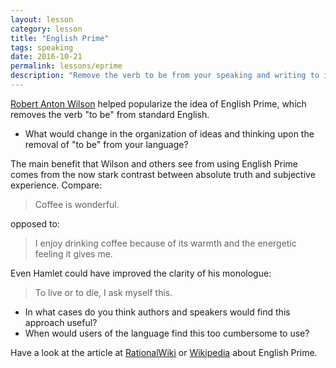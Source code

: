 ```yaml
---
layout: lesson
category: lesson
title: "English Prime"
tags: speaking
date: 2016-10-21
permalink: lessons/eprime
description: "Remove the verb to be from your speaking and writing to improve clarity"
---
```

[Robert Anton Wilson](https://en.wikipedia.org/wiki/Robert_Anton_Wilson) helped popularize the idea of English Prime, which removes the verb "to be" from standard English.

- What would change in the organization of ideas and thinking upon the removal of "to be" from your language?

The main benefit that Wilson and others see from using English Prime comes from the now stark contrast between absolute truth and subjective experience. Compare:  
<blockquote>Coffee is wonderful.</blockquote> 
opposed to:   
<blockquote>I enjoy drinking coffee because of its warmth and the energetic feeling it gives me.</blockquote> 

Even Hamlet could have improved the clarity of his monologue:
<blockquote>To live or to die,
I ask myself this.</blockquote>

- In what cases do you think authors and speakers would find this approach useful?
- When would users of the language find this too cumbersome to use? 

Have a look at the article at [RationalWiki](http://rationalwiki.org/wiki/E-Prime) or [Wikipedia](https://en.wikipedia.org/wiki/E-Prime) about English Prime.

<!--- test -->